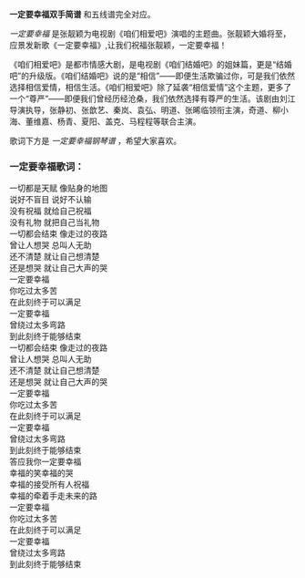 

**一定要幸福双手简谱** 和五线谱完全对应。

_一定要幸福_ 是张靓颖为电视剧《咱们相爱吧》演唱的主题曲。张靓颖大婚将至，应景发新歌《一定要幸福》,让我们祝福张靓颖，一定要幸福！

《咱们相爱吧》是都市情感大剧，是电视剧《咱们结婚吧》的姐妹篇，更是“结婚吧”的升级版。《咱们结婚吧》说的是“相信”——即便生活欺骗过你，可是我们依然选择相信爱情，相信生活。《咱们相爱吧》除了延袭“相信爱情”这个主题，更多了一个“尊严”——即便我们曾经历经沧桑，我们依然选择有尊严的生活。该剧由刘江导演执导，张静初、张歆艺、秦岚、袁弘、明道、张晞临领衔主演，奇道、柳小海、董维嘉、杨青、夏阳、盖克、马程程等联合主演。

歌词下方是 _一定要幸福钢琴谱_ ，希望大家喜欢。

### 一定要幸福歌词：

一切都是天赋 像贴身的地图  
说好不盲目 说好不认输  
没有祝福 就给自己祝福  
没有礼物 就把自己当礼物  
一切都会结束 像走过的夜路  
曾让人想哭 总叫人无助  
还不清楚 就让自己想清楚  
还是想哭 就让自己大声的哭  
一定要幸福  
你吃过太多苦  
在此刻终于可以满足  
一定要幸福  
曾绕过太多弯路  
到此刻终于能够结束  
一切都会结束 像走过的夜路  
曾让人想哭 总叫人无助  
还不清楚 就让自己想清楚  
还是想哭 就让自己大声的哭  
一定要幸福  
你吃过太多苦  
在此刻终于可以满足  
一定要幸福  
曾绕过太多弯路  
到此刻终于能够结束  
答应我你一定要幸福  
幸福的笑幸福的哭  
幸福的接受所有人祝福  
幸福的牵着手走未来的路  
一定要幸福  
你吃过太多苦  
在此刻终于可以满足  
一定要幸福  
曾绕过太多弯路  
到此刻终于能够结束

